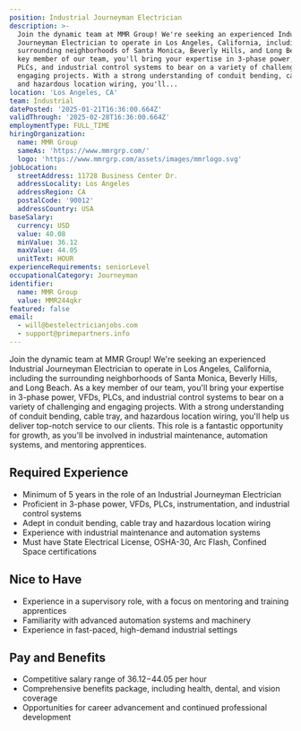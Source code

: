 ```yaml
---
position: Industrial Journeyman Electrician
description: >-
  Join the dynamic team at MMR Group! We're seeking an experienced Industrial
  Journeyman Electrician to operate in Los Angeles, California, including the
  surrounding neighborhoods of Santa Monica, Beverly Hills, and Long Beach. As a
  key member of our team, you'll bring your expertise in 3-phase power, VFDs,
  PLCs, and industrial control systems to bear on a variety of challenging and
  engaging projects. With a strong understanding of conduit bending, cable tray,
  and hazardous location wiring, you'll...
location: 'Los Angeles, CA'
team: Industrial
datePosted: '2025-01-21T16:36:00.664Z'
validThrough: '2025-02-28T16:36:00.664Z'
employmentType: FULL_TIME
hiringOrganization:
  name: MMR Group
  sameAs: 'https://www.mmrgrp.com/'
  logo: 'https://www.mmrgrp.com/assets/images/mmrlogo.svg'
jobLocation:
  streetAddress: 11728 Business Center Dr.
  addressLocality: Los Angeles
  addressRegion: CA
  postalCode: '90012'
  addressCountry: USA
baseSalary:
  currency: USD
  value: 40.08
  minValue: 36.12
  maxValue: 44.05
  unitText: HOUR
experienceRequirements: seniorLevel
occupationalCategory: Journeyman
identifier:
  name: MMR Group
  value: MMR244qkr
featured: false
email:
  - will@bestelectricianjobs.com
  - support@primepartners.info
---
```




Join the dynamic team at MMR Group! We're seeking an experienced Industrial Journeyman Electrician to operate in Los Angeles, California, including the surrounding neighborhoods of Santa Monica, Beverly Hills, and Long Beach. As a key member of our team, you'll bring your expertise in 3-phase power, VFDs, PLCs, and industrial control systems to bear on a variety of challenging and engaging projects. With a strong understanding of conduit bending, cable tray, and hazardous location wiring, you'll help us deliver top-notch service to our clients. This role is a fantastic opportunity for growth, as you'll be involved in industrial maintenance, automation systems, and mentoring apprentices. 

## Required Experience

- Minimum of 5 years in the role of an Industrial Journeyman Electrician
- Proficient in 3-phase power, VFDs, PLCs, instrumentation, and industrial control systems
- Adept in conduit bending, cable tray and hazardous location wiring
- Experience with industrial maintenance and automation systems
- Must have State Electrical License, OSHA-30, Arc Flash, Confined Space certifications

## Nice to Have 

- Experience in a supervisory role, with a focus on mentoring and training apprentices
- Familiarity with advanced automation systems and machinery
- Experience in fast-paced, high-demand industrial settings

## Pay and Benefits

- Competitive salary range of $36.12-$44.05 per hour
- Comprehensive benefits package, including health, dental, and vision coverage
- Opportunities for career advancement and continued professional development

